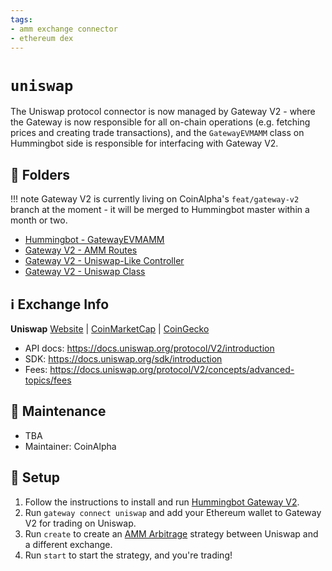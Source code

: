 ```yaml
---
tags:
- amm exchange connector
- ethereum dex
---
```


# `uniswap`

The Uniswap protocol connector is now managed by Gateway V2 - where the Gateway is now responsible for all on-chain operations (e.g. fetching prices and creating trade transactions), and the `GatewayEVMAMM` class on Hummingbot side is responsible for interfacing with Gateway V2.

## 📁 Folders

!!! note
    Gateway V2 is currently living on CoinAlpha's `feat/gateway-v2` branch at the moment - it will be merged to Hummingbot master within a month or two.

* [Hummingbot - GatewayEVMAMM](https://github.com/CoinAlpha/hummingbot/blob/feat/gateway-v2/hummingbot/strategy/amm_arb/amm_arb.py)
* [Gateway V2 - AMM Routes](https://github.com/CoinAlpha/hummingbot/blob/feat/gateway-v2/gateway/src/amm/amm.routes.ts)
* [Gateway V2 - Uniswap-Like Controller](https://github.com/CoinAlpha/hummingbot/blob/feat/gateway-v2/gateway/src/connectors/uniswap/uniswap.controllers.ts)
* [Gateway V2 - Uniswap Class](https://github.com/CoinAlpha/hummingbot/blob/feat/gateway-v2/gateway/src/connectors/uniswap/uniswap.ts)

## ℹ️ Exchange Info

**Uniswap**
[Website](https://uniswap.org/) | [CoinMarketCap](https://coinmarketcap.com/exchanges/uniswap-v2/) | [CoinGecko](https://www.coingecko.com/en/exchanges/uniswap_v2)

* API docs: https://docs.uniswap.org/protocol/V2/introduction
* SDK: https://docs.uniswap.org/sdk/introduction
* Fees: https://docs.uniswap.org/protocol/V2/concepts/advanced-topics/fees

## 👷 Maintenance

* TBA
* Maintainer: CoinAlpha

## 🔑 Setup

1. Follow the instructions to install and run [Hummingbot Gateway V2](/protocols/gateway/).
2. Run `gateway connect uniswap` and add your Ethereum wallet to Gateway V2 for trading on Uniswap.
3. Run `create` to create an [AMM Arbitrage](/strategies/amm-arbitrage/) strategy between Uniswap and a different exchange.
4. Run `start` to start the strategy, and you're trading!
